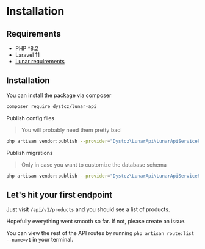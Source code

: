 # Installation

## Requirements

- PHP ^8.2
- Laravel 11
- [Lunar requirements](https://docs.lunarphp.io/core/installation.html#server-requirements)

## Installation

You can install the package via composer

```bash
composer require dystcz/lunar-api
```

Publish config files

> You will probably need them pretty bad

```bash
php artisan vendor:publish --provider="Dystcz\LunarApi\LunarApiServiceProvider" --tag="lunar-api"
```

Publish migrations

> Only in case you want to customize the database schema

```bash
php artisan vendor:publish --provider="Dystcz\LunarApi\LunarApiServiceProvider" --tag="lunar-api.migrations"
```

## Let's hit your first endpoint

Just visit `/api/v1/products` and you should see a list of products.

Hopefully everything went smooth so far. If not, please create an issue.

You can view the rest of the API routes by running `php artisan route:list --name=v1` in your terminal.
